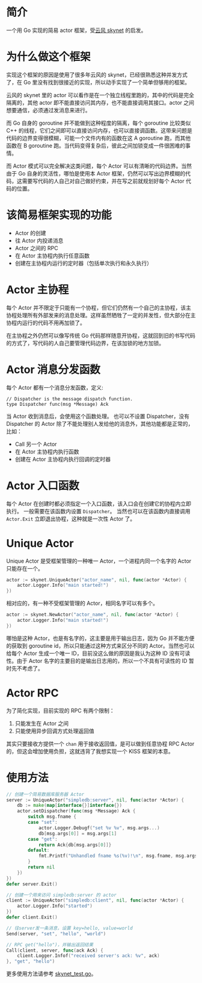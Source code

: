 # 简介
一个用 Go 实现的简易 actor 框架，受[云风 skynet](https://github.com/cloudwu/skynet) 的启发。

# 为什么做这个框架
实现这个框架的原因是使用了很多年云风的 skynet，已经很熟悉这种并发方式了，在 Go 里没有找到很接近的实现，所以动手实现了一个简单但够用的框架。

云风的 skynet 里的 actor 可以看作是在一个独立线程里跑的，其中的代码是完全隔离的，其他 actor 即不能直接访问其内存，也不能直接调用其接口。actor 之间想要通信，必须通过发消息来进行。

而 Go 自身的 goroutine 并不能做到这种程度的隔离，每个 goroutine 比较类似 C++ 的线程，它们之间即可以直接访问内存，也可以直接调函数。这带来问题是代码的边界变得很模糊，可能一个文件内有的函数在这 A goroutine 跑，而其他函数在 B goroutine 跑。当代码变得复杂后，彼此之间加锁变成一件很困难的事情。

而 Actor 模式可以完全解决这类问题，每个 Actor 可以有清晰的代码边界。当然由于 Go 自身的灵活性，哪怕是使用本 Actor 框架，仍然可以写出边界模糊的代码，这需要写代码的人自己对自己做好约束，并在写之前就规划好每个 Actor 代码的位置。

# 该简易框架实现的功能
* Actor 的创建
* 往 Actor 内投递消息
* Actor 之间的 RPC
* 在 Actor 主协程内执行任意函数
* 创建在主协程内运行的定时器（包括单次执行和永久执行）

# Actor 主协程
每个 Actor 并不限定于只能有一个协程，但它们仍然有一个自己的主协程，该主协程处理所有外部发来的消息处理。这样虽然牺牲了一定的并发性，但大部分在主协程内运行的代码不用再加锁了。

在主协程之外仍然可以像写传统 Go 代码那样随意开协程，这就回到旧的书写代码的方式了，写代码的人自己要管理代码边界，在该加锁的地方加锁。

# Actor 消息分发函数
每个 Actor 都有一个消息分发函数，定义:
```
// Dispatcher is the message dispatch function.
type Dispatcher func(msg *Message) Ack
```
当 Actor 收到消息后，会使用这个函数处理。
也可以不设置 Dispatcher，没有 Dispatcher 的 Actor 除了不能处理别人发给他的消息外，其他功能都是正常的，比如：
* Call 另一个 Actor
* 在 Actor 主协程内执行函数
* 创建在 Actor 主协程内执行回调的定时器

# Actor 入口函数
每个 Actor 在创建时都必须指定一个入口函数，该入口会在创建它的协程内立即执行。
一般需要在该函数内设置 `Dispatcher`。
当然也可以在该函数内直接调用 `Actor.Exit` 立即退出协程，这种就是一次性 Actor 了。

# Unique Actor
Unique Actor 是受框架管理的一种唯一 Actor，一个进程内同一个名字的 Actor 只能存在一个。
```go
actor := skynet.UniqueActor("actor_name", nil, func(actor *Actor) {
    actor.Logger.Info("main started!")
})
```

相对应的，有一种不受框架管理的 Actor，相同名字可以有多个。
```go
actor := skynet.NewActor("actor_name", nil, func(actor *Actor) {
    actor.Logger.Info("main started!")
})
```
哪怕是这种 Actor，也是有名字的，这主要是用于输出日志，因为 Go 并不能方便的获取到 goroutine id，所以只能通过这种方式来区分不同的 Actor。当然也可以给每个 Actor 生成一个唯一 ID，目前没这么做的原因是我认为这种 ID 没有可读性。由于 Actor 名字的主要目的是输出日志用的，所以一个不具有可读性的 ID 暂时先不考虑了。

# Actor RPC
为了简化实现，目前实现的 RPC 有两个限制：
1. 只能发生在 Actor 之间
2. 只能使用异步回调方式处理返回值

其实只要接收方提供一个 `chan` 用于接收返回值，是可以做到任意协程 RPC Actor 的，但这会增加使用负担，这就违背了我想实现一个 KISS 框架的本意。

# 使用方法
```go
// 创建一个简易数据库服务器 Actor
server := UniqueActor("simpledb:server", nil, func(actor *Actor) {
    db := make(map[interface{}]interface{})
    actor.setDispatcher(func(msg *Message) Ack {
        switch msg.fname {
        case "set":
            actor.Logger.Debugf("set %v %v", msg.args...)
            db[msg.args[0]] = msg.args[1]
        case "get":
            return Ack{db[msg.args[0]]}
        default:
            fmt.Printf("Unhandled fname %s(%v)!\n", msg.fname, msg.args)
        }
        return nil
    })
})
defer server.Exit()

// 创建一个用来访问 simpledb:server 的 actor
client := UniqueActor("simpledb:client", nil, func(actor *Actor) {
    actor.Logger.Info("started")
})
defer client.Exit()

// 往server发一条消息，设置 key=hello, value=world
Send(server, "set", "hello", "world")

// RPC get("hello")，并输出返回结果
Call(client, server, func(ack Ack) {
    client.Logger.Infof("received server's ack: %v", ack)
}, "get", "hello")
```

更多使用方法请参考 [skynet_test.go](skynet_test.go)。
